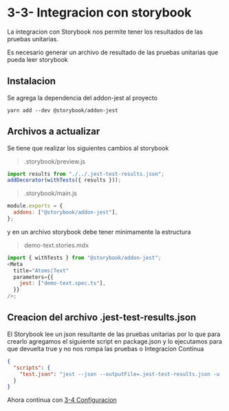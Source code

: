 # 3-3- Integracion con storybook

La integracion con Storybook nos permite tener los resultados de las pruebas unitarias.

Es necesario generar un archivo de resultado de las pruebas unitarias que pueda leer storybook

## Instalacion

Se agrega la dependencia del addon-jest al proyecto

```text
yarn add --dev @storybook/addon-jest
```

## Archivos a actualizar

Se tiene que realizar los siguientes cambios al storybook

> .storybook/preview.js

```javascript
import results from "./../.jest-test-results.json";
addDecorator(withTests({ results }));
```

> .storybook/main.js

```javascript
module.exports = {
  addons: ["@storybook/addon-jest"],
};
```

y en un archivo storybook debe tener minimamente la estructura

> demo-text.stories.mdx

```javascript
import { withTests } from "@storybook/addon-jest";
<Meta
  title="Atoms|Text"
  parameters={{
    jest: ["demo-text.spec.ts"],
  }}
/>;
```

## Creacion del archivo .jest-test-results.json

El Storybook lee un json resultante de las pruebas unitarias por lo que para crearlo agregamos el siguiente script en package.json
y lo ejecutamos para que devuelta true y no nos rompa las pruebas o Integracion Continua

```json
{
  "scripts": {
    "test.json": "jest --json --outputFile=.jest-test-results.json -u || true"
  }
}
```

Ahora continua con [3-4 Configuracion](3-4-configuracion.md)
